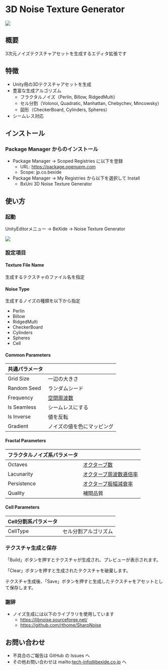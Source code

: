 ﻿# 3D Noise Texture Generator

![](images/ntg00.png)

## 概要

3次元ノイズテクスチャアセットを生成するエディタ拡張です

## 特徴
* Unity用の3Dテクスチャアセットを生成
* 豊富な生成アルゴリズム
  * フラクタルノイズ（Perlin, Billow, RidgedMulti）
  * セル分割（Volonoi, Quadratic, Manhattan, Chebychev, Mincowsky）
  * 図形（CheckerBoard, Cylinders, Spheres）
* シームレス対応

## インストール

### Package Manager からのインストール

* Package Manager → Scoped Registries に以下を登録
    * URL: https://package.openupm.com
    * Scope: jp.co.bexide
* Package Manager → My Registries から以下を選択して Install
    * BxUni 3D Noise Texture Generator

## 使い方

### 起動

UnityEditorメニュー → BeXide → Noise Texture Generator

![](images/ntg01.png)

### 設定項目

#### Texture File Name

生成するテクスチャのファイル名を指定

#### Noise Type

生成するノイズの種類を以下から指定

* Perlin
* Billow
* RidgedMulti
* CheckerBoard
* Cylinders
* Spheres
* Cell

#### Common Parameters

| 共通パラメータ       |                  |
|-------------|------------------------------------------------------------------------|
| Grid Size   | 一辺の大きさ                                                                 |
| Random Seed | ランダムシード                                                                |
| Frequency   | [空間周波数](http://libnoise.sourceforge.net/glossary/index.html#frequency) |
| Is Seamless | シームレスにする                                                               |
| Is Inverse  | 値を反転                                                                   |
| Gradient    | ノイズの値を色にマッピング                                                          |

#### Fractal Parameters

| フラクタルノイズ系パラメータ ||
|--------------|---|
| Octaves      |[オクターブ数](http://libnoise.sourceforge.net/glossary/index.html#octave)|
| Lacunarity   |[オクターブ周波数逓倍率](http://libnoise.sourceforge.net/glossary/index.html#lacunarity)|
| Persistence  |[オクターブ振幅減衰率](http://libnoise.sourceforge.net/glossary/index.html#persistence)|
| Quality      |補間品質|

#### Cell Parameters

| Cell分割系パラメータ ||
|-------------|---|
| CellType    |セル分割アルゴリズム|

### テクスチャ生成と保存

「Build」ボタンを押すとテクスチャが生成され、プレビューが表示されます。

「Clear」ボタンを押すと生成されたテクスチャを破棄します。

テクスチャ生成後、「Save」ボタンを押すと生成したテクスチャをアセットとして保存します。

### 謝辞

* ノイズ生成には以下のライブラリを使用しています
  * https://libnoise.sourceforge.net/
  * https://github.com/rthome/SharpNoise


## お問い合わせ

* 不具合のご報告は GitHub の Issues へ
* その他お問い合わせは mailto:tech-info@bexide.co.jp へ

